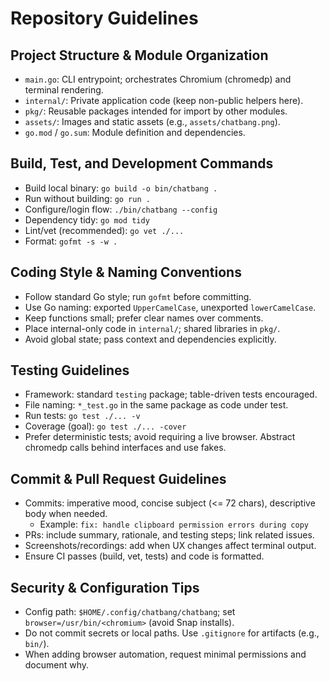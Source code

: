 # Repository Guidelines

## Project Structure & Module Organization
- `main.go`: CLI entrypoint; orchestrates Chromium (chromedp) and terminal rendering.
- `internal/`: Private application code (keep non-public helpers here).
- `pkg/`: Reusable packages intended for import by other modules.
- `assets/`: Images and static assets (e.g., `assets/chatbang.png`).
- `go.mod` / `go.sum`: Module definition and dependencies.

## Build, Test, and Development Commands
- Build local binary: `go build -o bin/chatbang .`
- Run without building: `go run .`
- Configure/login flow: `./bin/chatbang --config`
- Dependency tidy: `go mod tidy`
- Lint/vet (recommended): `go vet ./...`
- Format: `gofmt -s -w .`

## Coding Style & Naming Conventions
- Follow standard Go style; run `gofmt` before committing.
- Use Go naming: exported `UpperCamelCase`, unexported `lowerCamelCase`.
- Keep functions small; prefer clear names over comments.
- Place internal-only code in `internal/`; shared libraries in `pkg/`.
- Avoid global state; pass context and dependencies explicitly.

## Testing Guidelines
- Framework: standard `testing` package; table-driven tests encouraged.
- File naming: `*_test.go` in the same package as code under test.
- Run tests: `go test ./... -v`
- Coverage (goal): `go test ./... -cover`
- Prefer deterministic tests; avoid requiring a live browser. Abstract chromedp calls behind interfaces and use fakes.

## Commit & Pull Request Guidelines
- Commits: imperative mood, concise subject (<= 72 chars), descriptive body when needed.
  - Example: `fix: handle clipboard permission errors during copy`
- PRs: include summary, rationale, and testing steps; link related issues.
- Screenshots/recordings: add when UX changes affect terminal output.
- Ensure CI passes (build, vet, tests) and code is formatted.

## Security & Configuration Tips
- Config path: `$HOME/.config/chatbang/chatbang`; set `browser=/usr/bin/<chromium>` (avoid Snap installs).
- Do not commit secrets or local paths. Use `.gitignore` for artifacts (e.g., `bin/`).
- When adding browser automation, request minimal permissions and document why.

